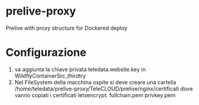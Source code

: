 # prelive-proxy
Prelive with proxy structure for Dockered deploy

# Configurazione
1. va aggiunta la chiave privata teledata.website.key in WildflyContainerSrc_thirdtry
2. Nel FileSystem della macchina ospite si deve creare una cartella
        /home/teledata/prelive-proxy/TeleCLOUD/prelive/nginx/certificati
   dove vanno copiati i certificati letsencrypt:
        fullchain.pem
        privkey.pem
